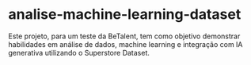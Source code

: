 # analise-machine-learning-dataset
 Este projeto, para um teste da BeTalent, tem como objetivo demonstrar habilidades em análise de dados, machine learning e integração com IA generativa utilizando o Superstore Dataset.
